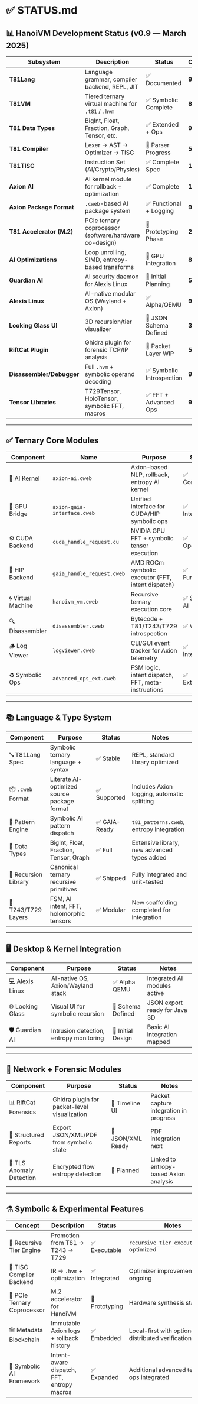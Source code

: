 # ✅ STATUS.md

## 📊 HanoiVM Development Status (v0.9 — March 2025)

| Subsystem                | Description                                             | Status                 | Completion |
|-------------------------|---------------------------------------------------------|------------------------|------------|
| **T81Lang**             | Language grammar, compiler backend, REPL, JIT           | ✅ Documented          | **90%**    |
| **T81VM**               | Tiered ternary virtual machine for `.t81` / `.hvm`      | ✅ Symbolic Complete   | **85%**    |
| **T81 Data Types**      | BigInt, Float, Fraction, Graph, Tensor, etc.            | ✅ Extended + Ops      | **95–100%**|
| **T81 Compiler**        | Lexer → AST → Optimizer → TISC                          | 🔄 Parser Progress     | **50%**    |
| **T81TISC**             | Instruction Set (AI/Crypto/Physics)                     | ✅ Complete Spec       | **100%**   |
| **Axion AI**            | AI kernel module for rollback + optimization            | ✅ Complete            | **100%**   |
| **Axion Package Format**| `.cweb`-based AI package system                         | ✅ Functional + Logging| **90%**    |
| **T81 Accelerator (M.2)**| PCIe ternary coprocessor (software/hardware co-design) | 🔄 Prototyping Phase   | **25%**    |
| **AI Optimizations**    | Loop unrolling, SIMD, entropy-based transforms          | 🔄 GPU Integration     | **80%**    |
| **Guardian AI**         | AI security daemon for Alexis Linux                     | 🧠 Initial Planning    | **5%**     |
| **Alexis Linux**        | AI-native modular OS (Wayland + Axion)                  | ✅ Alpha/QEMU          | **90%**    |
| **Looking Glass UI**    | 3D recursion/tier visualizer                            | 🔄 JSON Schema Defined | **35%**    |
| **RiftCat Plugin**      | Ghidra plugin for forensic TCP/IP analysis              | 🔄 Packet Layer WIP    | **50%**    |
| **Disassembler/Debugger** | Full `.hvm` + symbolic operand decoding               | ✅ Symbolic Introspection | **90%** |
| **Tensor Libraries**    | T729Tensor, HoloTensor, symbolic FFT, macros            | ✅ FFT + Advanced Ops  | **90%**    |

---

## ✅ Ternary Core Modules

| Component        | Name                           | Purpose                                              | Status         | Notes                                      |
|-----------------|--------------------------------|------------------------------------------------------|----------------|--------------------------------------------|
| 🧠 AI Kernel     | `axion-ai.cweb`                | Axion-based NLP, rollback, entropy AI kernel         | ✅ Complete     | NLP hooks, metadata, tier control          |
| 🔌 GPU Bridge    | `axion-gaia-interface.cweb`    | Unified interface for CUDA/HIP symbolic ops          | ✅ Integrated   | Routes GAIA → FFT, intent, pattern logic   |
| ⚙️ CUDA Backend  | `cuda_handle_request.cu`       | NVIDIA GPU FFT + symbolic tensor execution           | ✅ Operational  | T81 macro-compatible                       |
| 🧠 HIP Backend   | `gaia_handle_request.cweb`     | AMD ROCm symbolic executor (FFT, intent dispatch)    | ✅ Functional   | Mirrors CUDA FFT macros                    |
| 🌀 Virtual Machine| `hanoivm_vm.cweb`             | Recursive ternary execution core                     | ✅ Symbolic AI  | Supports T81, T243, T729 stack promotion   |
| 🔍 Disassembler  | `disassembler.cweb`            | Bytecode + T81/T243/T729 introspection               | ✅ Verbose      | Opcode + symbolic intent printed           |
| 🪵 Log Viewer    | `logviewer.cweb`               | CLI/GUI event tracker for Axion telemetry            | ✅ Interactive  | Supports pattern filtering, timestamps     |
| ♻️ Symbolic Ops  | `advanced_ops_ext.cweb`        | FSM logic, intent dispatch, FFT, meta-instructions   | ✅ Extended     | Added T243MarkovMatrix, T729EntropyBlob    |

---

## 📚 Language & Type System

| Component            | Purpose                                       | Status     | Notes                                         |
|---------------------|-----------------------------------------------|------------|-----------------------------------------------|
| 🔤 T81Lang Spec      | Symbolic ternary language + syntax            | ✅ Stable   | REPL, standard library optimized              |
| 📦 `.cweb` Format    | Literate AI-optimized source package format   | ✅ Supported| Includes Axion logging, automatic splitting   |
| 🧠 Pattern Engine    | Symbolic AI pattern dispatch                  | ✅ GAIA-Ready| `t81_patterns.cweb`, entropy integration      |
| 💾 Data Types        | BigInt, Float, Fraction, Tensor, Graph        | ✅ Full     | Extensive library, new advanced types added   |
| 🔁 Recursion Library | Canonical ternary recursive primitives        | ✅ Shipped  | Fully integrated and unit-tested              |
| 🔮 T243/T729 Layers  | FSM, AI intent, FFT, holomorphic tensors      | ✅ Modular  | New scaffolding completed for integration     |

---

## 🖥️ Desktop & Kernel Integration

| Component          | Purpose                                  | Status         | Notes                        |
|-------------------|------------------------------------------|----------------|------------------------------|
| 💻 Alexis Linux    | AI-native OS, Axion/Wayland stack        | ✅ Alpha QEMU   | Integrated AI modules active |
| 🌐 Looking Glass   | Visual UI for symbolic recursion         | 🔄 Schema Defined | JSON export ready for Java 3D|
| 🛡️ Guardian AI     | Intrusion detection, entropy monitoring  | 🧠 Initial Design| Basic AI integration mapped  |

---

## 📡 Network + Forensic Modules

| Component              | Purpose                                      | Status         | Notes                                  |
|-----------------------|----------------------------------------------|----------------|----------------------------------------|
| 📊 RiftCat Forensics  | Ghidra plugin for packet-level visualization | 🔄 Timeline UI  | Packet capture integration in progress |
| 📁 Structured Reports | Export JSON/XML/PDF from symbolic state      | 🔄 JSON/XML Ready| PDF integration next                   |
| 🔐 TLS Anomaly Detection | Encrypted flow entropy detection          | 🔲 Planned      | Linked to entropy-based Axion analysis |

---

## ⚗️ Symbolic & Experimental Features

| Concept                    | Description                                         | Status         | Notes                                     |
|---------------------------|-----------------------------------------------------|----------------|-------------------------------------------|
| 🔁 Recursive Tier Engine   | Promotion from T81 → T243 → T729                    | ✅ Executable   | `recursive_tier_execution.cweb` optimized |
| 📐 TISC Compiler Backend   | IR → `.hvm` + optimization                          | ✅ Integrated   | Optimizer improvements ongoing            |
| 🧬 PCIe Ternary Coprocessor| M.2 accelerator for HanoiVM                         | 🔄 Prototyping  | Hardware synthesis starting               |
| 🕸️ Metadata Blockchain     | Immutable Axion logs + rollback history            | ✅ Embedded     | Local-first with optional distributed verification |
| 🧠 Symbolic AI Framework   | Intent-aware dispatch, FFT, entropy macros          | ✅ Expanded     | Additional advanced ternary ops integrated|

